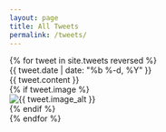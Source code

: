 ```yaml
---
layout: page
title: All Tweets
permalink: /tweets/
---
```


<div class="tweets-archive">
  {% for tweet in site.tweets reversed %}
  <div class="tweet-item">
    <div class="tweet-date">{{ tweet.date | date: "%b %-d, %Y" }}</div>
    <div class="tweet-content">{{ tweet.content }}</div>
    {% if tweet.image %}
      <div class="tweet-media">
        <img src="{{ tweet.image }}" alt="{{ tweet.image_alt }}">
      </div>
    {% endif %}
  </div>
  {% endfor %}
</div>